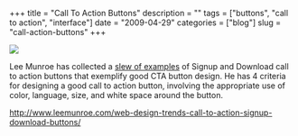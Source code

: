 +++
title = "Call To Action Buttons"
description = ""
tags = ["buttons", "call to action", "interface"]
date = "2009-04-29"
categories = ["blog"]
slug = "call-action-buttons"
+++



  <div class="notebook-screenshot"><a href="http://www.leemunroe.com/web-design-trends-call-to-action-signup-download-buttons/"><img src="http://media.konigi.com/bluga/wt49f8307fda7e2.jpg"/></a></div><p>Lee Munroe has collected a <a href="http://www.leemunroe.com/web-design-trends-call-to-action-signup-download-buttons/">slew of examples</a> of Signup and Download call to action buttons that exemplify good CTA button design. He has 4 criteria for designing a good call to action button, involving the appropriate use of color, language, size, and white space around the button.</p>
    
  <a href="http://www.leemunroe.com/web-design-trends-call-to-action-signup-download-buttons/">http://www.leemunroe.com/web-design-trends-call-to-action-signup-download-buttons/</a>
